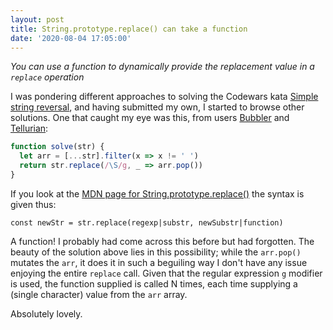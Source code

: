 ```yaml
---
layout: post
title: String.prototype.replace() can take a function
date: '2020-08-04 17:05:00'
---
```


_You can use a function to dynamically provide the replacement value in a `replace` operation_

I was pondering different approaches to solving the Codewars kata [Simple string reversal](https://www.codewars.com/kata/5a71939d373c2e634200008e), and having submitted my own, I started to browse other solutions. One that caught my eye was this, from users [Bubbler](https://www.codewars.com/users/Bubbler) and [Tellurian](https://www.codewars.com/users/Telllurian):

```javascript
function solve(str) {
  let arr = [...str].filter(x => x != ' ')
  return str.replace(/\S/g, _ => arr.pop())
}
```

If you look at the [MDN page for String.prototype.replace()](https://developer.mozilla.org/en-US/docs/Web/JavaScript/Reference/Global_Objects/String/replace) the syntax is given thus:

```
const newStr = str.replace(regexp|substr, newSubstr|function)
```

A function! I probably had come across this before but had forgotten. The beauty of the solution above lies in this possibility; while the `arr.pop()` mutates the `arr`, it does it in such a beguiling way I don't have any issue enjoying the entire `replace` call. Given that the regular expression `g` modifier is used, the function supplied is called N times, each time supplying a (single character) value from the `arr` array.

Absolutely lovely.
